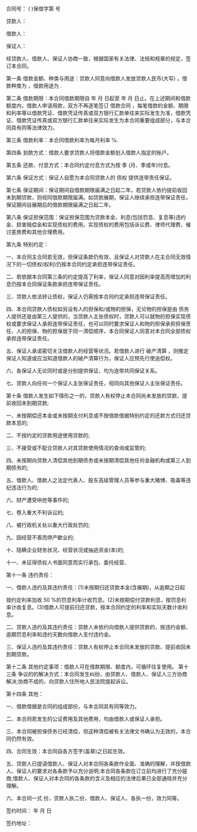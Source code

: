 
 


合同号： ( )保借字第 号


贷款人：


借款人：


保证人：


经贷款人、借款人、保证人协商一致，根据国家有关法律、法规和规章的规定，签订本合同。


第一条 借款金额、种类与用途：贷款人同意向借款人发放贷款人民币(大写) ，借款种类为 ，借款用途为 .


第二条 借款期限：本合同借款期限自 年 月 日起至 年 月 日止。在上述期间和借款额度内，借款人申请用款，双方不再逐笔签订
借款合同
，每笔借款的金额、期限和利率等以借款凭证、借款凭证传真或双方银行汇款单往来实际发生为准，借款凭证、借款凭证传真或双方银行汇款单往来实际发生为本合同重要组成部分，与本合同具有同等法律效力。


第三条 借款利率：本合同借款利率为每月利率 ℅.


第四条 划款方式：借款人要求贷款人将借款金额划入借款人指定的账户。


第五条 还款、付息方式：本合同约定付息方式为按 季 (月、季或年)付息。


第六条 保证方式：保证人自愿为本合同贷款人的
债权
提供连带责任保证。


第七条 保证期间：保证期间自借款期限届满之日起二年。若贷款人依约提前收回未到期贷款，则视同借款期限届满。如贷款展期，保证人继续承担连带保证责任，保证期间自展期后的借款期限届满之日起二年。


第八条 保证担保范围：保证担保范围为贷款本金、利息(包括罚息、复息等)违约金、损害赔偿金和实现债权的费用。实现债权的费用包括诉讼费、律师代理费、催讨差旅费和其他合理费用。


第九条 特别约定：


一、本合同主合同若无效，但保证条款仍有效，且保证人对贷款人在主合同无效情况下的一切债权(权利)仍按本合同约定承担连带保证责任。


二、若依据本合同第三条的约定提高了利率，保证人同意对因利率提高而增加的利息仍按本合同保证条款承担连带保证责任。


三、贷款人依法转让债权，保证人仍需按本合同约定承担连带保证责任。


四、本合同贷款人债权如另设有人的担保和/或物的担保，无论物的担保是由
债务
人提供还是由第三人提供的，当贷款人主张债权时，贷款人可以就物的担保实现债权或要求保证人承担连带保证责任，也可以同时要求保证人和物的担保承担担保责任，人的担保、物的担保居于同一清偿顺序，本合同保证人同意对本合同全部债权承担连带保证责任。


五、保证人承诺密切关注借款人的经营等状况。若借款人进行
破产清算
，则推定保证人知道或应当知道借款人的破产清算行为，保证人应预先行使追偿权。


六、各保证人无论同时或是分别提供保证，均为连带共同保证关系。


七、贷款人向任何一个保证人主张保证责任，视同向其他保证人主张保证责任。


第十条 借款人发生如下情形之一的，贷款人有权停止本合同尚未发放的贷款、提前收回未到期贷款;


一、未按期偿还本金或未按期支付利息或不按借款借据特别约定的还款方式归还贷款本息的;


二、不按约定的贷款用途使用贷款的;


三、不接受或不配合贷款人对其贷款使用情况的查询或监管的;


四、未按期向贷款人清偿其他到期债务或未按期清偿其他任何金融机构或第三人到期债务的;


五、借款人、借款人之法定代表人、股东高级管理人员等参与重大赌博、吸毒等违纪违法行为的;


六、财产遭受哄抢等事件的;


七、卷入重大不利诉讼的;


八、被行政机关处以重大行政处罚的;


九、因经营不善而停产歇业的;


十、隐瞒企业财务状况、经营状况或抽逃资金(本)的;


十一、未征得债权人书面同意而实行承包、委托经营、


第十一条 违约责任：


一、借款人违约及其违约责任：(1)未按期归还贷款本金(含展期)，从逾期之日起


按约定利率加收 50 %的罚息利率计收罚息。(2)未按期偿付贷款利息，按罚息利率计收复息。(3)借款人可提前归还贷款，按本合同约定的利率和实际天数计收利息。


二、贷款人违约及其违约责任：贷款人未依约向借款人提供贷款的，按违约金额、逾期罚息利率和违约天数向借款人支付违约金。


三、保证人违约及其违约责任：贷款人有权停止本合同未发放的贷款、提前收回未到期贷款。


第十二条 其他约定事项：借款人可在借款期限、额度内，可循环往复使用。 第十三条 争议的的解决方式：本合同发生纠纷，由贷款人、借款人、保证人三方协商解决;协商不成的，向贷款人住所地人民法院提起诉讼。


第十四条 其他：


一、借款借据是合同的组成部份，与本合同具有同等效力。


二、本合同若发生的公证费用及其他费用，均由借款人或保证人承担。


三、本合同被担保债务已经清偿，但这种清偿被有关法律文书确认为无效的，本合同仍然有效。


四、合同生效：本合同自各方签字(盖章)之日起生效。


五、贷款人已提请借款人、保证人对本合同各条款作全面、准确的理解，并按借款人、保证人的要求对各条款予以充分说明;本合同各条款在订立前均进行了充分磋商;借款人、保证人对本合同的各条款的含义及相应的法律后果已全部通晓并充分理解。


六、本合同一式 份，贷款人执二份，借款人、保证人、各执一份，效力同等。


签约时间： 年 月 日


签约地址：
 


 

 
 
 
 
 
  


  
 

  


  


  
 
 
 
 

